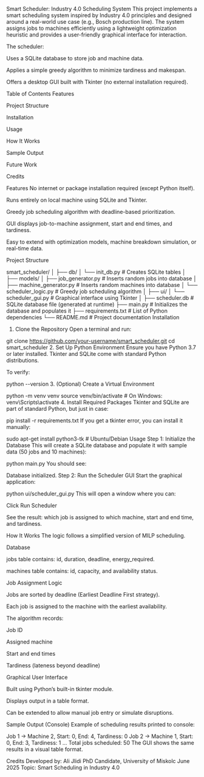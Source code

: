 Smart Scheduler: Industry 4.0 Scheduling System
This project implements a smart scheduling system inspired by Industry 4.0 principles and designed around a real-world use case (e.g., Bosch production line). The system assigns jobs to machines efficiently using a lightweight optimization heuristic and provides a user-friendly graphical interface for interaction.

The scheduler:

Uses a SQLite database to store job and machine data.

Applies a simple greedy algorithm to minimize tardiness and makespan.

Offers a desktop GUI built with Tkinter (no external installation required).

Table of Contents
Features

Project Structure

Installation

Usage

How It Works

Sample Output

Future Work

Credits

Features
No internet or package installation required (except Python itself).

Runs entirely on local machine using SQLite and Tkinter.

Greedy job scheduling algorithm with deadline-based prioritization.

GUI displays job-to-machine assignment, start and end times, and tardiness.

Easy to extend with optimization models, machine breakdown simulation, or real-time data.

Project Structure

smart_scheduler/
│
├── db/
│   └── init_db.py                # Creates SQLite tables
│
├── models/
│   ├── job_generator.py          # Inserts random jobs into database
│   ├── machine_generator.py      # Inserts random machines into database
│   └── scheduler_logic.py        # Greedy job scheduling algorithm
│
├── ui/
│   └── scheduler_gui.py          # Graphical interface using Tkinter
│
├── scheduler.db                  # SQLite database file (generated at runtime)
├── main.py                       # Initializes the database and populates it
├── requirements.txt              # List of Python dependencies
└── README.md                     # Project documentation
Installation
1. Clone the Repository
Open a terminal and run:


git clone https://github.com/your-username/smart_scheduler.git
cd smart_scheduler
2. Set Up Python Environment
Ensure you have Python 3.7 or later installed. Tkinter and SQLite come with standard Python distributions.

To verify:


python --version
3. (Optional) Create a Virtual Environment

python -m venv venv
source venv/bin/activate      # On Windows: venv\Scripts\activate
4. Install Required Packages
Tkinter and SQLite are part of standard Python, but just in case:


pip install -r requirements.txt
If you get a tkinter error, you can install it manually:


sudo apt-get install python3-tk     # Ubuntu/Debian
Usage
Step 1: Initialize the Database
This will create a SQLite database and populate it with sample data (50 jobs and 10 machines):


python main.py
You should see:


Database initialized.
Step 2: Run the Scheduler GUI
Start the graphical application:


python ui/scheduler_gui.py
This will open a window where you can:

Click Run Scheduler

See the result: which job is assigned to which machine, start and end time, and tardiness.

How It Works
The logic follows a simplified version of MILP scheduling.

Database

jobs table contains: id, duration, deadline, energy_required.

machines table contains: id, capacity, and availability status.

Job Assignment Logic

Jobs are sorted by deadline (Earliest Deadline First strategy).

Each job is assigned to the machine with the earliest availability.

The algorithm records:

Job ID

Assigned machine

Start and end times

Tardiness (lateness beyond deadline)

Graphical User Interface

Built using Python’s built-in tkinter module.

Displays output in a table format.

Can be extended to allow manual job entry or simulate disruptions.

Sample Output (Console)
Example of scheduling results printed to console:


Job 1 → Machine 2, Start: 0, End: 4, Tardiness: 0
Job 2 → Machine 1, Start: 0, End: 3, Tardiness: 1
...
Total jobs scheduled: 50
The GUI shows the same results in a visual table format.


Credits
Developed by: Ali Jlidi
PhD Candidate, University of Miskolc
June 2025
Topic: Smart Scheduling in Industry 4.0